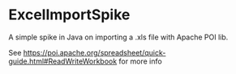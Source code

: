 # ExcelImportSpike
A simple spike in Java on importing a .xls file with Apache POI lib.

See https://poi.apache.org/spreadsheet/quick-guide.html#ReadWriteWorkbook for more info
